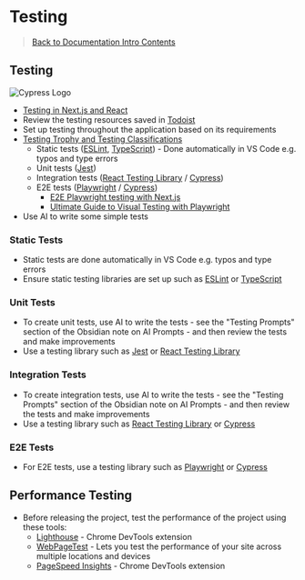 # Testing

> [Back to Documentation Intro Contents](../DocumentationIntro.md)

## Testing

![Cypress Logo](https://i.imgur.com/BUzlvBh.png)

- <a href="https://medium.com/@kristiyan.velkov/the-pyramid-of-testing-in-react-js-or-next-js-a4090d3bfad2" target="_blank">Testing in Next.js and React</a>
- Review the testing resources saved in <a href="https://todoist.com/showTask?id=6132185936&sync_id=6506084877" target="_blank">Todoist</a>
- Set up testing throughout the application based on its requirements
- <a href="https://kentcdodds.com/blog/the-testing-trophy-and-testing-classifications" target="_blank">Testing Trophy and Testing Classifications</a>
  - Static tests (<a href="https://eslint.org/" target="_blank">ESLint</a>, <a href="https://www.typescriptlang.org/" target="_blank">TypeScript</a>) - Done automatically in VS Code e.g. typos and type errors
  - Unit tests (<a href="https://jestjs.io/" target="_blank">Jest</a>)
  - Integration tests (<a href="https://testing-library.com/docs/react-testing-library/intro/" target="_blank">React Testing Library</a> / <a href="https://www.cypress.io/" target="_blank">Cypress</a>)
  - E2E tests (<a href="https://playwright.dev/" target="_blank">Playwright</a> / <a href="https://www.cypress.io/" target="_blank">Cypress</a>)
    - <a href="https://medium.com/@lucgagan/efficient-e2e-testing-for-next-js-a-playwright-tutorial-06eadfc59111" target="_blank">E2E Playwright testing with Next.js</a>
    - <a href="https://www.browsercat.com/post/ultimate-guide-visual-testing-playwright" target="_blank">Ultimate Guide to Visual Testing with Playwright</a>
- Use AI to write some simple tests

### Static Tests

- Static tests are done automatically in VS Code e.g. typos and type errors
- Ensure static testing libraries are set up such as <a href="https://eslint.org/" target="_blank">ESLint</a> or <a href="https://www.typescriptlang.org/" target="_blank">TypeScript</a>

### Unit Tests

- To create unit tests, use AI to write the tests - see the "Testing Prompts" section of the Obsidian note on AI Prompts - and then review the tests and make improvements
- Use a testing library such as <a href="https://jestjs.io/" target="_blank">Jest</a> or <a href="https://testing-library.com/docs/react-testing-library/intro/" target="_blank">React Testing Library</a>

### Integration Tests

- To create integration tests, use AI to write the tests - see the "Testing Prompts" section of the Obsidian note on AI Prompts - and then review the tests and make improvements
- Use a testing library such as <a href="https://testing-library.com/docs/react-testing-library/intro/" target="_blank">React Testing Library</a> or <a href="https://www.cypress.io/" target="_blank">Cypress</a>

### E2E Tests

- For E2E tests, use a testing library such as <a href="https://playwright.dev/" target="_blank">Playwright</a> or <a href="https://www.cypress.io/" target="_blank">Cypress</a>

## Performance Testing

- Before releasing the project, test the performance of the project using these tools:
  - <a href="https://lighthouse.dev/" target="_blank">Lighthouse</a> - Chrome DevTools extension
  - <a href="https://www.webpagetest.org/" target="_blank">WebPageTest</a> - Lets you test the performance of your site across multiple locations and devices
  - <a href="https://pagespeed.web.dev/" target="_blank">PageSpeed Insights</a> - Chrome DevTools extension